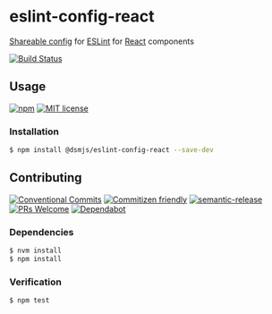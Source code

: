 # eslint-config-react

[Shareable config](https://eslint.org/docs/developer-guide/shareable-configs#shareable-configs)
for [ESLint](https://eslint.org) for [React](https://reactjs.org) components

<!--status-badges start -->

[![Build Status][ci-badge]][ci-link]

<!--status-badges end -->

## Usage

<!--consumer-badges start -->

[![npm][npm-badge]][npm-link]
[![MIT license][license-badge]][license-link]

<!--consumer-badges end -->

### Installation

```sh
$ npm install @dsmjs/eslint-config-react --save-dev
```

## Contributing

<!--contribution-badges start -->

[![Conventional Commits][commit-convention-badge]][commit-convention-link]
[![Commitizen friendly][commitizen-badge]][commitizen-link]
[![semantic-release][semantic-release-badge]][semantic-release-link]
[![PRs Welcome][PRs-badge]][PRs-link]
[![Dependabot][dependabot-badge]][dependabot-link]

<!--contribution-badges end -->

### Dependencies

```sh
$ nvm install
$ npm install
```

### Verification

```sh
$ npm test
```

[npm-link]: https://www.npmjs.com/package/@dsmjs/eslint-config-react

[npm-badge]: https://img.shields.io/npm/v/@dsmjs/eslint-config-react.svg

[license-link]: LICENSE

[license-badge]: https://img.shields.io/github/license/dsmjs/eslint-config-react.svg

[ci-link]: https://travis-ci.com/dsmjs/eslint-config-react

[ci-badge]: https://img.shields.io/travis/com/dsmjs/eslint-config-react/master.svg

[commit-convention-link]: https://conventionalcommits.org

[commit-convention-badge]: https://img.shields.io/badge/Conventional%20Commits-1.0.0-yellow.svg

[commitizen-link]: http://commitizen.github.io/cz-cli/

[commitizen-badge]: https://img.shields.io/badge/commitizen-friendly-brightgreen.svg

[semantic-release-link]: https://github.com/semantic-release/semantic-release

[semantic-release-badge]: https://img.shields.io/badge/%20%20%F0%9F%93%A6%F0%9F%9A%80-semantic--release-e10079.svg

[PRs-link]: http://makeapullrequest.com

[PRs-badge]: https://img.shields.io/badge/PRs-welcome-brightgreen.svg

[dependabot-link]: https://dependabot.com/

[dependabot-badge]: https://badgen.net/dependabot/dsmjs/eslint-config-react/?icon=dependabot
